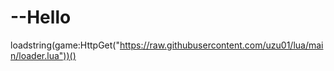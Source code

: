 # --Hello
loadstring(game:HttpGet("https://raw.githubusercontent.com/uzu01/lua/main/loader.lua"))()
